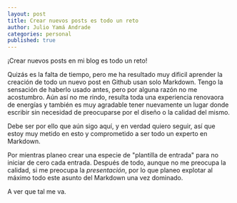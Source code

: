 ```yaml
---
layout: post
title: Crear nuevos posts es todo un reto
author: Julio Yamá Andrade
categories: personal
published: true
---
```


¡Crear nuevos posts en mi blog es todo un reto!

Quizás es la falta de tiempo, pero me ha resultado muy dificil aprender la creación de todo un nuevo post en Github usan solo Markdown. Tengo la sensación de haberlo usado antes, pero por alguna razón no me acostumbro. Aún así no me rindo, resulta toda una experiencia renovaora de energías y también es muy agradable tener nuevamente un lugar donde escribir sin necesidad de preocuparse por el diseño o la calidad del mismo.

Debe ser por ello que aún sigo aquí, y en verdad quiero seguir, así que estoy muy metido en esto y comprometido a ser todo un experto en Markdown.

Por mientras planeo crear una especie de "plantilla de entrada" para no iniciar de cero cada entrada. Después de todo, aunque no me preocupa la calidad, si me preocupa la *presentación*, por lo que planeo explotar al máximo todo este asunto del Markdown una vez dominado.

A ver que tal me va.
